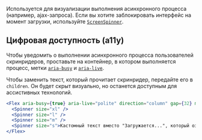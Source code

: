 Используется для визуализации выполнения асинхронного процесса (например, ajax-запроса). Если вы хотите заблокировать интерфейс на момент загрузки, используйте [`ScreenSpinner`](#/ScreenSpinner).

## Цифровая доступность (a11y)

Чтобы уведомить о выполнении асинхронного процесса пользователей скринридеров, проставьте на контейнер, в котором выполняется процесс, метки [`aria-busy`](https://doka.guide/a11y/aria-busy/) и [`aria-live`](https://doka.guide/a11y/aria-live/).

Чтобы заменить текст, который прочитает скринридер, передайте его в `children`. Он будет скрыт визуально, но останется доступным для ассистивных технологий.

```jsx { "props": { "layout": false, "iframe": false } }
<Flex aria-busy={true} aria-live="polite" direction="column" gap={32} margin="auto">
  <Spinner size="xl" />
  <Spinner size="l" />
  <Spinner size="m" />
  <Spinner size="s">Кастомный текст вместо "Загружается...", который озвучит скринридер</Spinner>
</Flex>
```
